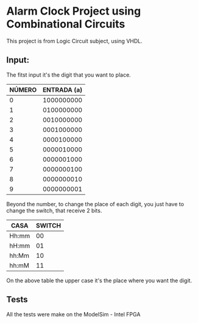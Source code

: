 # Alarm Clock Project using Combinational Circuits

This project is from Logic Circuit subject, using VHDL.

## Input:

The fitst input it's the digit that you want to place.

| NÚMERO | ENTRADA (a) |
|---|------------|
| 0 | 1000000000 |
| 1 | 0100000000 |
| 2 | 0010000000 |
| 3 | 0001000000 |
| 4 | 0000100000 |
| 5 | 0000010000 |
| 6 | 0000001000 |
| 7 | 0000000100 |
| 8 | 0000000010 |
| 9 | 0000000001 |

Beyond the number, to change the place of each digit, you just have to change the switch, that receive 2 bits.

| CASA | SWITCH |
|------|--------|
|Hh:mm |   00   |
|hH:mm |   01   |
|hh:Mm |   10   |
|hh:mM |   11   |

On the above table the upper case it's the place where you want the digit.

## Tests
All the tests were make on the ModelSim - Intel FPGA


